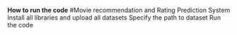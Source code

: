 **How to run the code**
#Movie recommendation and Rating Prediction System
Install all libraries and upload all datasets 
Specify the path to dataset 
Run the code
